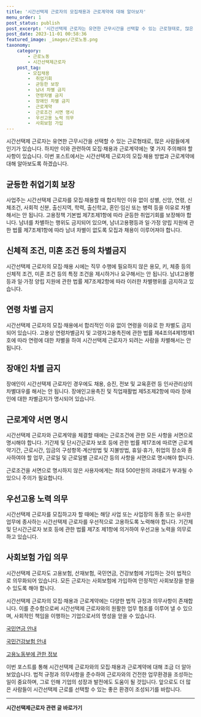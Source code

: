 ```yaml
---
title: '시간선택제 근로자의 모집채용과 근로계약에 대해 알아보자'
menu_order: 1
post_status: publish
post_excerpt: '시간선택제 근로자는 유연한 근무시간을 선택할 수 있는 근로형태로, 많은 사람들에게 인기가 있습니다. 하지만 이와 관련하여 모집 채용과 근로계약에는 몇 가지 주의해야 할 사항이 있습니다. 이번 포스트에서는 시간선택제 근로자의 모집 채용 방법과 근로계약에 대해 알아보도록 하겠습니다.'
post_date: 2023-11-01 00:58:36
featured_image: _images/근로노동.png
taxonomy:
    category:
        - 근로노동
        - 시간선택제근로자
    post_tag:
        - 모집채용
        -  취업기회
        -  균등한 보장
        -  남녀 차별 금지
        -  연령차별 금지
        -  장애인 차별 금지
        -  근로계약
        -  근로조건 서면 명시
        -  우선고용 노력 의무
        -  사회보험 가입
---
```




시간선택제 근로자는 유연한 근무시간을 선택할 수 있는 근로형태로, 많은 사람들에게 인기가 있습니다. 하지만 이와 관련하여 모집·채용과 근로계약에는 몇 가지 주의해야 할 사항이 있습니다. 이번 포스트에서는 시간선택제 근로자의 모집·채용 방법과 근로계약에 대해 알아보도록 하겠습니다.

## 균등한 취업기회 보장

사업주는 시간선택제 근로자를 모집·채용할 때 합리적인 이유 없이 성별, 신앙, 연령, 신체조건, 사회적 신분, 출신지역, 학력, 출신학교, 혼인·임신 또는 병력 등을 이유로 차별해서는 안 됩니다. 고용정책 기본법 제7조제1항에 따라 균등한 취업기회를 보장해야 합니다. 남녀를 차별하는 행위도 금지되어 있으며, 남녀고용평등과 일·가정 양립 지원에 관한 법률 제7조제1항에 따라 남녀 차별이 없도록 모집과 채용이 이루어져야 합니다.

## 신체적 조건, 미혼 조건 등의 차별금지

시간선택제 근로자의 모집·채용 시에는 직무 수행에 필요하지 않은 용모, 키, 체중 등의 신체적 조건, 미혼 조건 등의 특정 조건을 제시하거나 요구해서는 안 됩니다. 남녀고용평등과 일·가정 양립 지원에 관한 법률 제7조제2항에 따라 이러한 차별행위를 금지하고 있습니다.

## 연령 차별 금지

시간선택제 근로자의 모집·채용에서 합리적인 이유 없이 연령을 이유로 한 차별도 금지되어 있습니다. 고용상 연령차별금지 및 고령자고용촉진에 관한 법률 제4조의4제1항제1호에 따라 연령에 대한 차별을 하여 시간선택제 근로자가 되려는 사람을 차별해서는 안 됩니다.

## 장애인 차별 금지

장애인이 시간선택제 근로자인 경우에도 채용, 승진, 전보 및 교육훈련 등 인사관리상의 차별대우를 해서는 안 됩니다. 장애인고용촉진 및 직업재활법 제5조제2항에 따라 장애인에 대한 차별금지가 명시되어 있습니다.

## 근로계약 서면 명시

시간선택제 근로자와 근로계약을 체결할 때에는 근로조건에 관한 모든 사항을 서면으로 명시해야 합니다. 기간제 및 단시간근로자 보호 등에 관한 법률 제17조에 따르면 근로계약기간, 근로시간, 임금의 구성항목·계산방법 및 지불방법, 휴일·휴가, 취업의 장소와 종사하여야 할 업무, 근로일 및 근로일별 근로시간 등의 사항을 서면으로 명시해야 합니다.

근로조건을 서면으로 명시하지 않은 사용자에게는 최대 500만원의 과태료가 부과될 수 있으니 주의가 필요합니다.

## 우선고용 노력 의무

시간선택제 근로자를 모집하고자 할 때에는 해당 사업 또는 사업장의 동종 또는 유사한 업무에 종사하는 시간선택제 근로자를 우선적으로 고용하도록 노력해야 합니다. 기간제 및 단시간근로자 보호 등에 관한 법률 제7조 제1항에 의거하여 우선고용 노력을 의무로 하고 있습니다.

## 사회보험 가입 의무

시간선택제 근로자도 고용보험, 산재보험, 국민연금, 건강보험에 가입하는 것이 법적으로 의무화되어 있습니다. 모든 근로자는 사회보험에 가입하여 안정적인 사회보장을 받을 수 있도록 해야 합니다.

시간선택제 근로자의 모집·채용과 근로계약에는 다양한 법적 규정과 의무사항이 존재합니다. 이를 준수함으로써 시간선택제 근로자와의 원활한 업무 협조를 이루어 낼 수 있으며, 사회적인 책임을 이행하는 기업으로서의 명성을 얻을 수 있습니다.

[국민연금 안내](link)

[국민건강보험 안내](link)

[고용노동부에 관한 정보](link)

이번 포스트를 통해 시간선택제 근로자와의 모집·채용과 근로계약에 대해 조금 더 알아보았습니다. 법적 규정과 의무사항을 준수하여 근로자와의 건전한 업무환경을 조성하는 일이 중요하며, 그로 인해 기업의 성장과 발전에도 도움이 될 것입니다. 앞으로도 더 많은 사람들이 시간선택제 근로를 선택할 수 있는 좋은 환경이 조성되기를 바랍니다.
<!-- wp:separator -->
<hr class="wp-block-separator has-alpha-channel-opacity"/>
<!-- /wp:separator -->

<!-- wp:group {"backgroundColor":"base","layout":{"type":"constrained"}} -->
<div class="wp-block-group has-base-background-color has-background"><!-- wp:paragraph {"align":"center","fontSize":"medium"} -->
<p class="has-text-align-center has-large-font-size"><strong>시간선택제근로자 관련 글 바로가기</strong></p>
<!-- /wp:paragraph -->


<!-- wp:latest-posts {"categories":[{"id":10911,"count":19,"description":"","link":"https://uknowlaw.com/category/%ec%8b%9c%ea%b0%84%ec%84%a0%ed%83%9d%ec%a0%9c%ea%b7%bc%eb%a1%9c%ec%9e%90/","name":"시간선택제근로자","slug":"시간선택제근로자","taxonomy":"category","parent":0,"meta":[],"_links":{"self":[{"href":"https://uknowlaw.com/wp-json/wp/v2/categories/10911"}],"collection":[{"href":"https://uknowlaw.com/wp-json/wp/v2/categories"}],"about":[{"href":"https://uknowlaw.com/wp-json/wp/v2/taxonomies/category"}],"wp:post_type":[{"href":"https://uknowlaw.com/wp-json/wp/v2/posts?categories=10911"}],"curies":[{"name":"wp","href":"https://api.w.org/{rel}","templated":true}]}}],"postsToShow":100,"excerptLength":28,"postLayout":"grid","columns":2,"featuredImageAlign":"left","featuredImageSizeSlug":"large","fontSize":18px} /--></div>
<!-- /wp:group -->